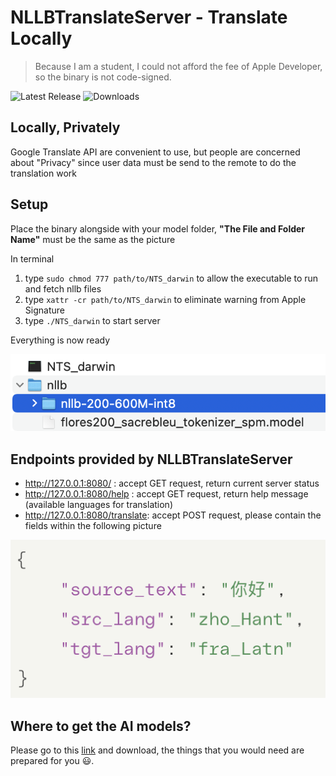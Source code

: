 # NLLBTranslateServer - Translate Locally
> Because I am a student, I could not afford the fee of Apple Developer, so the binary is not code-signed.

![Latest Release](https://img.shields.io/github/v/release/willweimike/NLLBTranslateServer?display_name=tag&label=Latest%20Release&sort=semver) ![Downloads](https://img.shields.io/github/downloads/willweimike/NLLBTranslateServer/total?label=Downloads)

## Locally, Privately
Google Translate API are convenient to use, but people are concerned about "Privacy" since user data must be send to the remote to do the translation work

## Setup
Place the binary alongside with your model folder, **"The File and Folder Name"** must be the same as the picture

In terminal
1. type `sudo chmod 777 path/to/NTS_darwin` to allow the executable to run and fetch nllb files
2. type `xattr -cr path/to/NTS_darwin` to eliminate warning from Apple Signature
3. type `./NTS_darwin` to start server

Everything is now ready

![](https://github.com/willweimike/NLLBTranslateServer/blob/main/assets/Demo.png)

## Endpoints provided by NLLBTranslateServer
- http://127.0.0.1:8080/ : accept GET request, return current server status
- http://127.0.0.1:8080/help : accept GET request, return help message (available languages for translation)
- http://127.0.0.1:8080/translate: accept POST request, please contain the fields within the following picture

![](https://github.com/willweimike/NLLBTranslateServer/blob/main/assets/Demo2.png)


## Where to get the AI models?
Please go to this [link](https://huggingface.co/mikeforai/NLLB-200-Models-Collections) and download, the things that you would need are prepared for you 😃.
